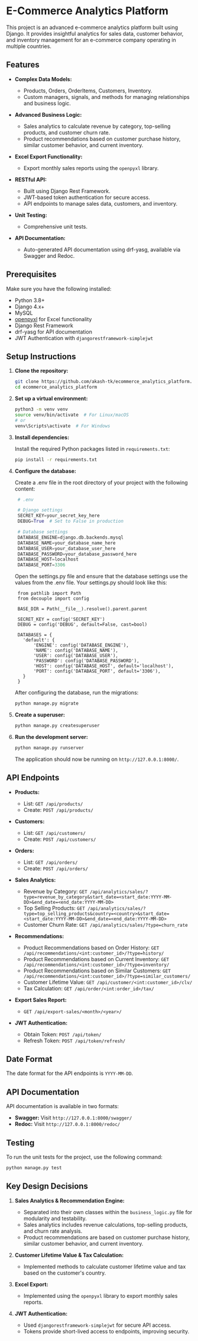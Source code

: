 # E-Commerce Analytics Platform

This project is an advanced e-commerce analytics platform built using Django. It provides insightful analytics for sales data, customer behavior, and inventory management for an e-commerce company operating in multiple countries.

## Features

- **Complex Data Models:** 
  - Products, Orders, OrderItems, Customers, Inventory.
  - Custom managers, signals, and methods for managing relationships and business logic.
  
- **Advanced Business Logic:**
  - Sales analytics to calculate revenue by category, top-selling products, and customer churn rate.
  - Product recommendations based on customer purchase history, similar customer behavior, and current inventory.

- **Excel Export Functionality:**
  - Export monthly sales reports using the `openpyxl` library.

- **RESTful API:**
  - Built using Django Rest Framework.
  - JWT-based token authentication for secure access.
  - API endpoints to manage sales data, customers, and inventory.

- **Unit Testing:** 
  - Comprehensive unit tests.

- **API Documentation:** 
  - Auto-generated API documentation using drf-yasg, available via Swagger and Redoc.

## Prerequisites

Make sure you have the following installed:

- Python 3.8+
- Django 4.x+
- MySQL
- [openpyxl](https://openpyxl.readthedocs.io/) for Excel functionality
- Django Rest Framework
- drf-yasg for API documentation
- JWT Authentication with `djangorestframework-simplejwt`

## Setup Instructions

1. **Clone the repository:**

   ```bash
   git clone https://github.com/akash-tk/ecommerce_analytics_platform.git
   cd ecommerce_analytics_platform
   ```

2. **Set up a virtual environment:**

   ```bash
   python3 -m venv venv
   source venv/bin/activate  # For Linux/macOS
   # or
   venv\Scripts\activate  # For Windows
   ```

3. **Install dependencies:**

   Install the required Python packages listed in `requirements.txt`:

   ```bash
   pip install -r requirements.txt
   ```

4. **Configure the database:**

   Create a .env file in the root directory of your project with the following content:

   ```python
    # .env

    # Django settings
    SECRET_KEY=your_secret_key_here
    DEBUG=True  # Set to False in production

    # Database settings
    DATABASE_ENGINE=django.db.backends.mysql
    DATABASE_NAME=your_database_name_here
    DATABASE_USER=your_database_user_here
    DATABASE_PASSWORD=your_database_password_here
    DATABASE_HOST=localhost
    DATABASE_PORT=3306

   ```

   Open the settings.py file and ensure that the database settings use the values from the .env file. Your settings.py should look like this:

   ```
    from pathlib import Path
    from decouple import config

    BASE_DIR = Path(__file__).resolve().parent.parent

    SECRET_KEY = config('SECRET_KEY')
    DEBUG = config('DEBUG', default=False, cast=bool)

    DATABASES = {
      'default': {
          'ENGINE': config('DATABASE_ENGINE'),
          'NAME': config('DATABASE_NAME'),
          'USER': config('DATABASE_USER'),
          'PASSWORD': config('DATABASE_PASSWORD'),
          'HOST': config('DATABASE_HOST', default='localhost'),
          'PORT': config('DATABASE_PORT', default='3306'),
      }
    }

   ```

   After configuring the database, run the migrations:

   ```bash
   python manage.py migrate
   ```

6. **Create a superuser:**

   ```bash
   python manage.py createsuperuser
   ```

7. **Run the development server:**

   ```bash
   python manage.py runserver
   ```

   The application should now be running on `http://127.0.0.1:8000/`.

## API Endpoints

- **Products:**
  - List: `GET /api/products/`
  - Create: `POST /api/products/`
  
- **Customers:**
  - List: `GET /api/customers/`
  - Create: `POST /api/customers/`

- **Orders:**
  - List: `GET /api/orders/`
  - Create: `POST /api/orders/`

- **Sales Analytics:**
  - Revenue by Category: `GET /api/analytics/sales/?type=revenue_by_category&start_date=<start_date:YYYY-MM-DD>&end_date=<end_date:YYYY-MM-DD>`
  - Top Selling Products: `GET /api/analytics/sales/?type=top_selling_products&country=<country>&start_date=<start_date:YYYY-MM-DD>&end_date=<end_date:YYYY-MM-DD>`
  - Customer Churn Rate: `GET /api/analytics/sales/?type=churn_rate`

- **Recommendations:**
  - Product Recommendations based on Order History: `GET /api/recommendations/<int:customer_id>/?type=history/`
  - Product Recommendations based on Current Inventory: `GET /api/recommendations/<int:customer_id>/?type=inventory/`
  - Product Recommendations based on Similar Customers: `GET /api/recommendations/<int:customer_id>/?type=similar_customers/`
  - Customer Lifetime Value: `GET /api/customer/<int:customer_id>/clv/`
  - Tax Calculation: `GET /api/order/<int:order_id>/tax/`

- **Export Sales Report:**
  - `GET /api/export-sales/<month>/<year>/`

- **JWT Authentication:**
  - Obtain Token: `POST /api/token/`
  - Refresh Token: `POST /api/token/refresh/`

## Date Format

The date format for the API endpoints is `YYYY-MM-DD`.

## API Documentation

API documentation is available in two formats:
- **Swagger:** Visit `http://127.0.0.1:8000/swagger/`
- **Redoc:** Visit `http://127.0.0.1:8000/redoc/`

## Testing

To run the unit tests for the project, use the following command:

```bash
python manage.py test
```

## Key Design Decisions

1. **Sales Analytics & Recommendation Engine:**
   - Separated into their own classes within the `business_logic.py` file for modularity and testability.
   - Sales analytics includes revenue calculations, top-selling products, and churn rate analysis.
   - Product recommendations are based on customer purchase history, similar customer behavior, and current inventory.

2. **Customer Lifetime Value & Tax Calculation:**
   - Implemented methods to calculate customer lifetime value and tax based on the customer's country.

3. **Excel Export:**
   - Implemented using the `openpyxl` library to export monthly sales reports.

4. **JWT Authentication:**
   - Used `djangorestframework-simplejwt` for secure API access.
   - Tokens provide short-lived access to endpoints, improving security.
